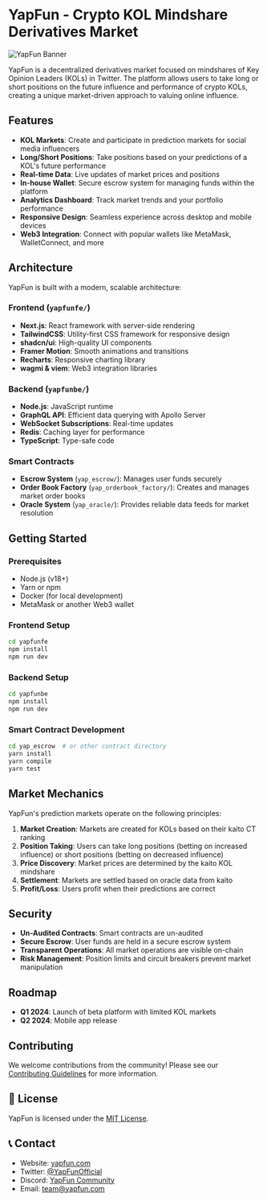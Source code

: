 # YapFun - Crypto KOL Mindshare Derivatives Market

![YapFun Banner](https://via.placeholder.com/1200x300/4F46E5/FFFFFF?text=YapFun+Web3+Prediction+Markets)

YapFun is a decentralized derivatives market focused on mindshares of Key Opinion Leaders (KOLs) in Twitter. The platform allows users to take long or short positions on the future influence and performance of crypto KOLs, creating a unique market-driven approach to valuing online influence.

## Features

- **KOL Markets**: Create and participate in prediction markets for social media influencers
- **Long/Short Positions**: Take positions based on your predictions of a KOL's future performance
- **Real-time Data**: Live updates of market prices and positions
- **In-house Wallet**: Secure escrow system for managing funds within the platform
- **Analytics Dashboard**: Track market trends and your portfolio performance
- **Responsive Design**: Seamless experience across desktop and mobile devices
- **Web3 Integration**: Connect with popular wallets like MetaMask, WalletConnect, and more

## Architecture

YapFun is built with a modern, scalable architecture:

### Frontend (`yapfunfe/`)

- **Next.js**: React framework with server-side rendering
- **TailwindCSS**: Utility-first CSS framework for responsive design
- **shadcn/ui**: High-quality UI components
- **Framer Motion**: Smooth animations and transitions
- **Recharts**: Responsive charting library
- **wagmi & viem**: Web3 integration libraries

### Backend (`yapfunbe/`)

- **Node.js**: JavaScript runtime
- **GraphQL API**: Efficient data querying with Apollo Server
- **WebSocket Subscriptions**: Real-time updates
- **Redis**: Caching layer for performance
- **TypeScript**: Type-safe code

### Smart Contracts

- **Escrow System** (`yap_escrow/`): Manages user funds securely
- **Order Book Factory** (`yap_orderbook_factory/`): Creates and manages market order books
- **Oracle System** (`yap_oracle/`): Provides reliable data feeds for market resolution

## Getting Started

### Prerequisites

- Node.js (v18+)
- Yarn or npm
- Docker (for local development)
- MetaMask or another Web3 wallet

### Frontend Setup

```bash
cd yapfunfe
npm install
npm run dev
```

### Backend Setup

```bash
cd yapfunbe
npm install
npm run dev
```

### Smart Contract Development

```bash
cd yap_escrow  # or other contract directory
yarn install
yarn compile
yarn test
```

## Market Mechanics

YapFun's prediction markets operate on the following principles:

1. **Market Creation**: Markets are created for KOLs based on their kaito CT ranking
2. **Position Taking**: Users can take long positions (betting on increased influence) or short positions (betting on decreased influence)
3. **Price Discovery**: Market prices are determined by the kaito KOL mindshare
4. **Settlement**: Markets are settled based on oracle data from kaito
5. **Profit/Loss**: Users profit when their predictions are correct

## Security

- **Un-Audited Contracts**: Smart contracts are un-audited
- **Secure Escrow**: User funds are held in a secure escrow system
- **Transparent Operations**: All market operations are visible on-chain
- **Risk Management**: Position limits and circuit breakers prevent market manipulation

## Roadmap

- **Q1 2024**: Launch of beta platform with limited KOL markets
- **Q2 2024**: Mobile app release

## Contributing

We welcome contributions from the community! Please see our [Contributing Guidelines](CONTRIBUTING.md) for more information.

## 📄 License

YapFun is licensed under the [MIT License](LICENSE).

## 📞 Contact

- Website: [yapfun.com](https://yapfun.com)
- Twitter: [@YapFunOfficial](https://twitter.com/YapFunOfficial)
- Discord: [YapFun Community](https://discord.gg/yapfun)
- Email: team@yapfun.com
